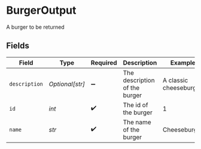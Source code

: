 # BurgerOutput

A burger to be returned


## Fields

| Field                         | Type                          | Required                      | Description                   | Example                       |
| ----------------------------- | ----------------------------- | ----------------------------- | ----------------------------- | ----------------------------- |
| `description`                 | *Optional[str]*               | :heavy_minus_sign:            | The description of the burger | A classic cheeseburger        |
| `id`                          | *int*                         | :heavy_check_mark:            | The id of the burger          | 1                             |
| `name`                        | *str*                         | :heavy_check_mark:            | The name of the burger        | Cheeseburger                  |